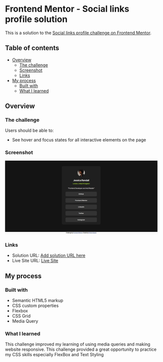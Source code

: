 # Frontend Mentor - Social links profile solution

This is a solution to the [Social links profile challenge on Frontend Mentor](https://www.frontendmentor.io/challenges/social-links-profile-UG32l9m6dQ).

## Table of contents

- [Overview](#overview)
  - [The challenge](#the-challenge)
  - [Screenshot](#screenshot)
  - [Links](#links)
- [My process](#my-process)
  - [Built with](#built-with)
  - [What I learned](#what-i-learned)

## Overview

### The challenge

Users should be able to:

- See hover and focus states for all interactive elements on the page

### Screenshot

![](./site-screeshot.png)

### Links

- Solution URL: [Add solution URL here](https://your-solution-url.com)
- Live Site URL: [Live Site](https://asimsaeed353.github.io/social-links-profile-main/)

## My process

### Built with

- Semantic HTML5 markup
- CSS custom properties
- Flexbox
- CSS Grid
- Media Query

### What I learned

This challenge improved my learning of using media queries and making website responsive. This challenge provided a great opportunity to practice my CSS skills especially FlexBox and Text Styling
